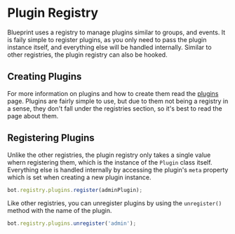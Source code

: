 # Plugin Registry

Blueprint uses a registry to manage plugins similar to groups, and events.
It is faily simple to register plugins, as you only need to pass the plugin
instance itself, and everything else will be handled internally. Similar to
other registries, the plugin registry can also be hooked.

## Creating Plugins

For more information on plugins and how to create them read the [plugins](../plugins.md) page.
Plugins are fairly simple to use, but due to them not being a registry in a sense, they don't fall
under the registries section, so it's best to read the page about them.

## Registering Plugins

Unlike the other registries, the plugin registry only takes a single value whern registering them, which
is the instance of the `Plugin` class itself. Everything else is handled internally by accessing the plugin's
`meta` property which is set when creating a new plugin instance.

```ts
bot.registry.plugins.register(adminPlugin);
```

Like other registries, you can unregister plugins by using the `unregister()` method with the name of the plugin.

```ts
bot.registry.plugins.unregister('admin');
```
